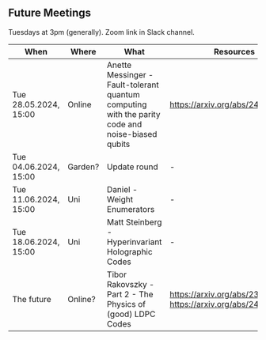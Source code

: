 ## Future Meetings

Tuesdays at 3pm (generally). Zoom link in Slack channel.

| When                  | Where   | What                                                                                             | Resources                                                          |
|-----------------------|---------|--------------------------------------------------------------------------------------------------|--------------------------------------------------------------------|
| Tue 28.05.2024, 15:00 | Online  | Anette Messinger - Fault-tolerant quantum computing with the parity code and noise-biased qubits | https://arxiv.org/abs/2404.11332                                   |
| Tue 04.06.2024, 15:00 | Garden? | Update round                                                                                     | -                                                                  |
| Tue 11.06.2024, 15:00 | Uni     | Daniel - Weight Enumerators                                                                      | -                                                                  |
| Tue 18.06.2024, 15:00 | Uni     | Matt Steinberg - Hyperinvariant Holographic Codes                                                | -                                                                  |
| The future            | Online? | Tibor Rakovszky - Part 2 - The Physics of (good) LDPC Codes                                      | https://arxiv.org/abs/2310.16032, https://arxiv.org/abs/2402.16831 |